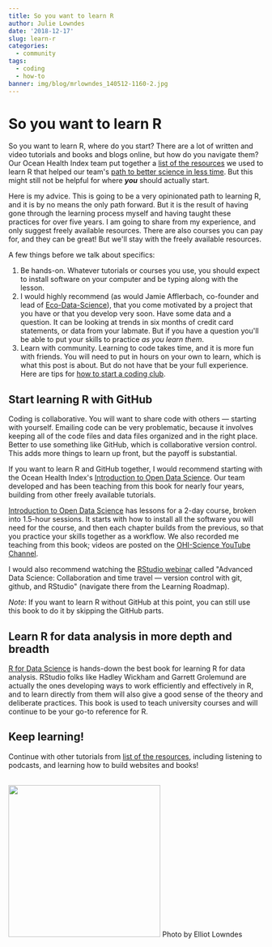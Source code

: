 ```yaml
---
title: So you want to learn R
author: Julie Lowndes
date: '2018-12-17'
slug: learn-r
categories:
  - community
tags:
  - coding
  - how-to
banner: img/blog/mrlowndes_140512-1160-2.jpg
---
```


# So you want to learn R

So you want to learn R, where do you start? There are a lot of written and video tutorials and books and blogs online, but how do you navigate them? Our Ocean Health Index team put together a [list of the resources](http://ohi-science.org/news/Resources-for-R-and-Data-Science) we used to learn R that helped our team's [path to better science in less time](http://ohi-science.org/betterscienceinlesstime/). But this might still not be helpful for where ***you*** should actually start.

Here is my advice. This is going to be a very opinionated path to learning R, and it is by no means the only path forward. But it is the result of having gone through the learning process myself and having taught these practices for over five years. I am going to share from my experience, and only suggest freely available resources. There are also courses you can pay for, and they can be great! But we'll stay with the freely available resources.

A few things before we talk about specifics: 

1. Be hands-on. Whatever tutorials or courses you use, you should expect to install software on your computer and be typing along with the lesson.
1. I would highly recommend (as would Jamie Afflerbach, co-founder and lead of [Eco-Data-Science](http://eco-data-science.github.io/)), that you come motivated by a project that you have or that you develop very soon. Have some data and a question. It can be looking at trends in six months of credit card statements, or data from your labmate. But if you have a question you'll be able to put your skills to practice *as you learn them*. 
1. Learn with community. Learning to code takes time, and it is more fun with friends. You will need to put in hours on your own to learn, which is what this post is about. But do not have that be your full experience. Here are tips for [how to start a coding club](https://github.com/Openscapes/snippets/blob/master/how_to_start_a_coding_club.md).

## Start learning R with GitHub

Coding is collaborative. You will want to share code with others — starting with yourself. Emailing code can be very problematic, because it involves keeping all of the code files and data files organized and in the right place. Better to use something like GitHub, which is collaborative version control. This adds more things to learn up front, but the payoff is substantial. 

If you want to learn R and GitHub together, I would recommend starting with the Ocean Health Index's [Introduction to Open Data Science](http://ohi-science.org/data-science-training/). Our team developed and has been teaching from this book for nearly four years, building from other freely available tutorials.

[Introduction to Open Data Science](http://ohi-science.org/data-science-training/) has lessons for a 2-day course, broken into 1.5-hour sessions. It starts with how to install all the software you will need for the course, and then each chapter builds from the previous, so that you practice your skills together as a workflow. We also recorded me teaching from this book; videos are posted on the [OHI-Science YouTube Channel](https://www.youtube.com/watch?v=xpe7jmt0-J4&list=PLX7J3qtjcll_4s2oaKHuWdRdBMJz7tBAU). 

I would also recommend watching the [RStudio webinar](https://resources.rstudio.com/) called "Advanced Data Science: Collaboration and time travel — version control with git, github, and RStudio" (navigate there from the Learning Roadmap).

*Note*: If you want to learn R without GitHub at this point, you can still use this book to do it by skipping the GitHub parts. 

## Learn R for data analysis in more depth and breadth

[R for Data Science](https://r4ds.had.co.nz/) is hands-down the best book for learning R for data analysis. RStudio folks like Hadley Wickham and Garrett Grolemund are actually the ones developing ways to work efficiently and effectively in R, and to learn directly from them will also give a good sense of the theory and deliberate practices. This book is used to teach university courses and will continue to be your go-to reference for R.


## Keep learning!

Continue with other tutorials from [list of the resources](http://ohi-science.org/news/Resources-for-R-and-Data-Science), including listening to podcasts, and learning how to build websites and books!

<br>

<img src="/img/blog/mrlowndes_140512-1160-2.jpg" width="300px">  
Photo by Elliot Lowndes

